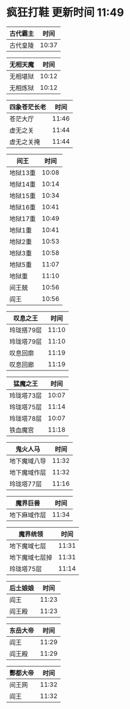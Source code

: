 # 疯狂打鞋 更新时间 11:49

| 古代霸主   | 时间    |
|--------|-------|
| 古代皇陵 | 10:37 |

| 无相天魔   | 时间    |
|--------|-------|
| 无相堪狱 | 10:12 |
| 无相炼狱 | 10:12 |

| 四象苍茫长老   | 时间    |
|--------|-------|
| 苍茫大厅 | 11:46 |
| 虚无之关 | 11:44 |
| 虚无之关掩 | 11:44 |

| 间王   | 时间    |
|--------|-------|
| 地狱13重 | 10:08 |
| 地狱14重 | 10:14 |
| 地狱15重 | 10:34 |
| 地狱16重 | 10:41 |
| 地狱17重 | 10:49 |
| 地狱1重 | 10:41 |
| 地狱2重 | 10:53 |
| 地狱3重 | 10:58 |
| 地狱5重 | 11:07 |
| 地狱重 | 11:10 |
| 间王兢 | 10:56 |
| 阎王 | 10:56 |

| 叹息之王   | 时间    |
|--------|-------|
| 玲珑搭79层 | 11:10 |
| 玲珑塔79层 | 11:10 |
| 叹息回廓 | 11:19 |
| 叹息回廊 | 11:19 |

| 猛魔之王   | 时间    |
|--------|-------|
| 玲珑塔73层 | 10:07 |
| 玲珑塔75层 | 11:14 |
| 玲珑塔78层 | 10:07 |
| 铁血魔宫 | 11:18 |

| 鬼火人马   | 时间    |
|--------|-------|
| 地下魔域八导 | 11:32 |
| 地下魔域作层 | 11:32 |
| 玲珑塔77层 | 11:16 |

| 魔界巨兽   | 时间    |
|--------|-------|
| 地下麻域作层 | 11:34 |

| 魔界统领   | 时间    |
|--------|-------|
| 地下魔域七层 | 11:31 |
| 地下魔域七层掉 | 11:31 |
| 玲珑塔75层 | 11:14 |

| 后土娘娘   | 时间    |
|--------|-------|
| 阎王 | 11:23 |
| 阎王殿 | 11:23 |

| 东岳大帝   | 时间    |
|--------|-------|
| 阎王 | 11:29 |
| 阎王殿 | 11:29 |

| 酆都大帝   | 时间    |
|--------|-------|
| 间王网 | 11:32 |
| 阎王 | 11:32 |